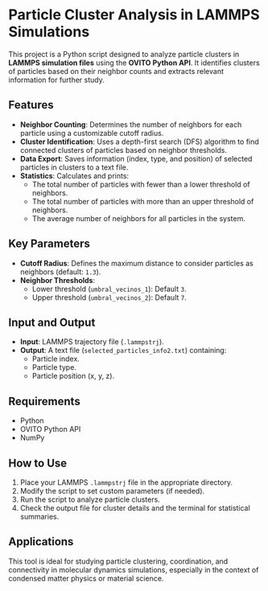 # **Particle Cluster Analysis in LAMMPS Simulations**  

This project is a Python script designed to analyze particle clusters in **LAMMPS simulation files** using the **OVITO Python API**. It identifies clusters of particles based on their neighbor counts and extracts relevant information for further study.  

## **Features**  
- **Neighbor Counting**: Determines the number of neighbors for each particle using a customizable cutoff radius.  
- **Cluster Identification**: Uses a depth-first search (DFS) algorithm to find connected clusters of particles based on neighbor thresholds.  
- **Data Export**: Saves information (index, type, and position) of selected particles in clusters to a text file.  
- **Statistics**: Calculates and prints:  
  - The total number of particles with fewer than a lower threshold of neighbors.  
  - The total number of particles with more than an upper threshold of neighbors.  
  - The average number of neighbors for all particles in the system.  

## **Key Parameters**  
- **Cutoff Radius**: Defines the maximum distance to consider particles as neighbors (default: `1.3`).  
- **Neighbor Thresholds**:  
  - Lower threshold (`umbral_vecinos_1`): Default `3`.  
  - Upper threshold (`umbral_vecinos_2`): Default `7`.  

## **Input and Output**  
- **Input**: LAMMPS trajectory file (`.lammpstrj`).  
- **Output**: A text file (`selected_particles_info2.txt`) containing:  
  - Particle index.  
  - Particle type.  
  - Particle position (x, y, z).  

## **Requirements**  
- Python  
- OVITO Python API  
- NumPy  

## **How to Use**  
1. Place your LAMMPS `.lammpstrj` file in the appropriate directory.  
2. Modify the script to set custom parameters (if needed).  
3. Run the script to analyze particle clusters.  
4. Check the output file for cluster details and the terminal for statistical summaries.  

## **Applications**  
This tool is ideal for studying particle clustering, coordination, and connectivity in molecular dynamics simulations, especially in the context of condensed matter physics or material science.  
